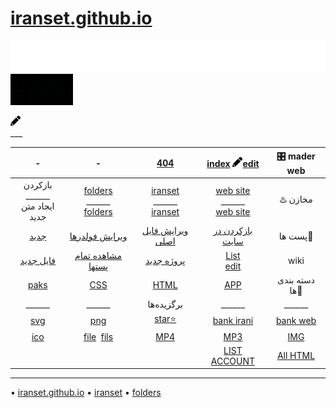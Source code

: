 #  [iranset.github.io](https://iranset.github.io/)

 ![](https://raw.githubusercontent.com/iranset/iranset.github.io/main/svgs/text-ram.svg)
 ![](https://github.com/iranset/iranset.github.io/raw/main/fils/img/gif/gif-1.gif)
<div aling="center">
<a class="" href="https://github.com/iranset/iranset.github.io/edit/main/README.md">
 

<img src="https://github.com/iranset/iranset.github.io/blob/main/svgs/solid/pencil.svg" width="16" height="16" />
</a>
</div>
___

|-|-|[404](https://github.com/iranset/iranset.github.io/blob/main/404.html)  | [index](https://github.com/iranset/iranset.github.io/blob/main/index.html)  <img src="https://raw.githubusercontent.com/iranset/iranset.github.io/main/svgs/solid/pencil.svg"  style="color: #fff;" width="16" height="16" />[edit]()  | 🎛️ mader web |
|:-----------:|:-------------:|:-------------:|:---------------------------------------------------------------------------:|:----------------------------------------------------------------------------:|
|بازکردن<br />______<br /> ایجاد متن جدید|[folders](https://github.com/iranset/folders/) <br />______<br /> [folders](https://github.com/iranset/folders/new/main)|[iranset](https://github.com/iranset/iranset) <br />______<br /> [iranset](https://github.com/iranset/iranset/new/main)|[web site](https://github.com/iranset/iranset.github.io) <br />______<br /> [web site](https://github.com/iranset/iranset.github.io/new/main)| ♨️ مخازن |
|[جدید](https://github.com/iranset/iranset.github.io/new/main/p)|[ویرایش فولدرها](https://github.com/iranset/iranset.github.io/main/p) | [ویرایش فایل اصلی](https://github.com/iranset/iranset.github.io/p.html) | [بازکردن در سایت](https://iranset.github.io/p.html)|  پست ها📄 |
| [فایل جدید](https://github.com/iranset/iranset.github.io/new/main/wiki/p/file/)| [مشاهده تمام پستها](wiki/p/file/html) | [پروژه جدید](https://github.com/iranset/iranset.github.io/new/main/wiki/p/file/html)| [List](/wiki/p/p.md) <br /> [edit](https://github.com/iranset/iranset.github.io/edit/main/wiki/p/p.md)| wiki|
|[paks]() | [CSS]() | [HTML]() |  [APP]() |دسته بندی ها💠  |
|______|______|  برگزیده‌ها |______|______|
|[svg]()|[png]()| [star⭐]() |[bank irani](bank-irani)|[bank web](bank-web)  |
| [ico]() | [file](file)  ‌ [fils](fils) |  [MP4]() |  [MP3]() | [IMG]() |  
|  |  |   |  [LIST ACCOUNT]()| [All HTML]() |  

___
• [iranset.github.io](https://github.com/iranset/iranset.github.io)
• [iranset](https://github.com/iranset/iranset)
• [folders](https://github.com/iranset/folders)

<a style="text-decoration: none;background-repeat: no-repeat;background-size:10px;width: 16px;height: 16px;font-size: 16px;padding: 5px;background-image: url('https://raw.githubusercontent.com/iranset/iranset.github.io/main/svgs/solid/pencil.svg'); color: #fff;" href="https://github.com/iranset/iranset.github.io/edit/main/index.html">‌‌ ‌ ‌</a>


  <a style="text-decoration: none;background-repeat: no-repeat;background-size:10px;width: 16px;height: 16px;font-size: 16px;padding: 5px;background-image: url('https://raw.githubusercontent.com/iranset/iranset.github.io/main/svgs/solid/pencil.svg'); color: #fff;" href="https://github.com/iranset/iranset.github.io/new/main/"> ‌ ‌ ‌ ‌ ‌ ‌</a>
